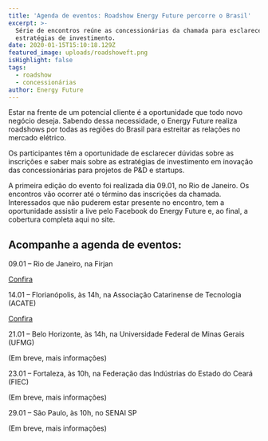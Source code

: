 ```yaml
---
title: 'Agenda de eventos: Roadshow Energy Future percorre o Brasil'
excerpt: >-
  Série de encontros reúne as concessionárias da chamada para esclarecer as
  estratégias de investimento.
date: 2020-01-15T15:10:18.129Z
featured_image: uploads/roadshoweft.png
isHighlight: false
tags:
  - roadshow
  - concessionárias
author: Energy Future
---
```

Estar na frente de um potencial cliente é a oportunidade que todo novo negócio deseja. Sabendo dessa necessidade, o Energy Future realiza roadshows por todas as regiões do Brasil para estreitar as relações no mercado elétrico.

Os participantes têm a oportunidade de esclarecer dúvidas sobre as inscrições e saber mais sobre as estratégias de investimento em inovação das concessionárias para projetos de P&D e startups.

A primeira edição do evento foi realizada dia 09.01, no Rio de Janeiro. Os encontros vão ocorrer até o término das inscrições da chamada. Interessados que não puderem estar presente no encontro, tem a oportunidade assistir a live pelo Facebook do Energy Future e, ao final, a cobertura completa aqui no site.

## Acompanhe a agenda de eventos:

09.01 – Rio de Janeiro, na Firjan

[Confira](https://youtu.be/TwaZhdZvguU)

14.01 – Florianópolis, às 14h, na Associação Catarinense de Tecnologia (ACATE)

[Confira](https://www.youtube.com/watch?v=L0TA3lHCQyU) 

21.01 – Belo Horizonte, às 14h, na Universidade Federal de Minas Gerais (UFMG)

(Em breve, mais informações)

23.01 – Fortaleza, às 10h, na Federação das Indústrias do Estado do Ceará (FIEC) 

(Em breve, mais informações)

29.01 – São Paulo, às 10h, no SENAI SP

(Em breve, mais informações)
